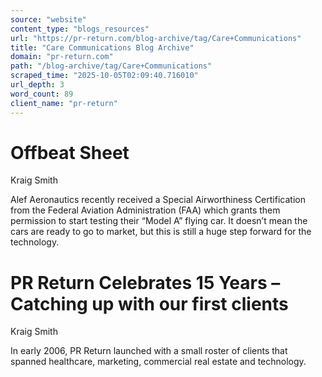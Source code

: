 ```yaml
---
source: "website"
content_type: "blogs_resources"
url: "https://pr-return.com/blog-archive/tag/Care+Communications"
title: "Care Communications Blog Archive"
domain: "pr-return.com"
path: "/blog-archive/tag/Care+Communications"
scraped_time: "2025-10-05T02:09:40.716010"
url_depth: 3
word_count: 89
client_name: "pr-return"
---
```


# Offbeat Sheet

Kraig Smith

Alef Aeronautics recently received a Special Airworthiness Certification from the Federal Aviation Administration (FAA) which grants them permission to start testing their “Model A” flying car. It doesn’t mean the cars are ready to go to market, but this is still a huge step forward for the technology.

# PR Return Celebrates 15 Years – Catching up with our first clients

Kraig Smith

In early 2006, PR Return launched with a small roster of clients that spanned healthcare, marketing, commercial real estate and technology.